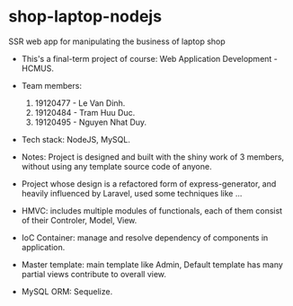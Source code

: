 # shop-laptop-nodejs
SSR web app for manipulating the business of laptop shop

* This's a final-term project of course: Web Application Development - HCMUS.
* Team members:
	1. 19120477 - Le Van Dinh.
	2. 19120484 - Tram Huu Duc.
	3. 19120495 - Nguyen Nhat Duy.

* Tech stack: NodeJS, MySQL.

* Notes: Project is designed and built with the shiny work of 3 members, without using any template source code of anyone.

* Project whose design is a refactored form of express-generator, and heavily influenced by Laravel, used some techniques like ...

* HMVC: includes multiple modules of functionals, each of them consist of their Controler, Model, View.
* IoC Container: manage and resolve dependency of components in application.
* Master template: main template like Admin, Default template has many partial views contribute to overall view.
* MySQL ORM: Sequelize.
